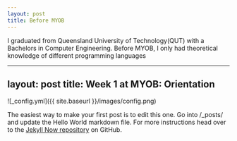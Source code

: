 ```yaml
---
layout: post
title: Before MYOB
---
```


I graduated from Queensland University of Technology(QUT) with a Bachelors in Computer Engineering. Before MYOB, I only had theoretical knowledge of different programming languages

---
layout: post
title: Week 1 at MYOB: Orientation
---

![_config.yml]({{ site.baseurl }}/images/config.png)

The easiest way to make your first post is to edit this one. Go into /_posts/ and update the Hello World markdown file. For more instructions head over to the [Jekyll Now repository](https://github.com/barryclark/jekyll-now) on GitHub.
